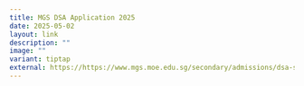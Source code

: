 ```yaml
---
title: MGS DSA Application 2025
date: 2025-05-02
layout: link
description: ""
image: ""
variant: tiptap
external: https://https://www.mgs.moe.edu.sg/secondary/admissions/dsa-sec1/
---
```

